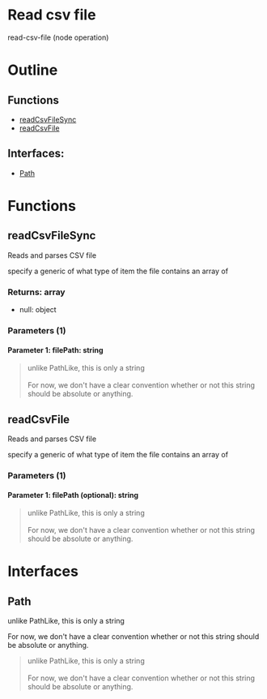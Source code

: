# Read csv file

read-csv-file (node operation)



# Outline

## Functions

- [readCsvFileSync](#readCsvFileSync)
- [readCsvFile](#readCsvFile)

## Interfaces:

- [Path](#Path)



# Functions

## readCsvFileSync

Reads and parses CSV file

specify a generic of what type of item the file contains an array of


### Returns: array

- null: object






### Parameters (1)

#### Parameter 1: filePath: string

> unlike PathLike, this is only a string<br /><br />For now, we don't have a clear convention whether or not this string should be absolute or anything.




## readCsvFile

Reads and parses CSV file

specify a generic of what type of item the file contains an array of




### Parameters (1)

#### Parameter 1: filePath (optional): string

> unlike PathLike, this is only a string<br /><br />For now, we don't have a clear convention whether or not this string should be absolute or anything.



# Interfaces

## Path

unlike PathLike, this is only a string

For now, we don't have a clear convention whether or not this string should be absolute or anything.



> unlike PathLike, this is only a string<br /><br />For now, we don't have a clear convention whether or not this string should be absolute or anything.




